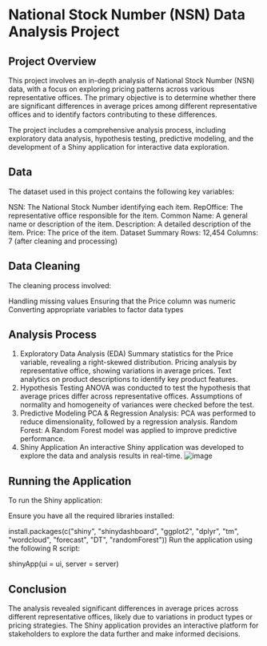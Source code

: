 # National Stock Number (NSN) Data Analysis Project
## Project Overview
This project involves an in-depth analysis of National Stock Number (NSN) data, with a focus on exploring pricing patterns across various representative offices. The primary objective is to determine whether there are significant differences in average prices among different representative offices and to identify factors contributing to these differences.

The project includes a comprehensive analysis process, including exploratory data analysis, hypothesis testing, predictive modeling, and the development of a Shiny application for interactive data exploration.

## Data
The dataset used in this project contains the following key variables:

NSN: The National Stock Number identifying each item.
RepOffice: The representative office responsible for the item.
Common Name: A general name or description of the item.
Description: A detailed description of the item.
Price: The price of the item.
Dataset Summary
Rows: 12,454
Columns: 7 (after cleaning and processing)

## Data Cleaning
The cleaning process involved:

Handling missing values
Ensuring that the Price column was numeric
Converting appropriate variables to factor data types

## Analysis Process
1. Exploratory Data Analysis (EDA)
Summary statistics for the Price variable, revealing a right-skewed distribution.
Pricing analysis by representative office, showing variations in average prices.
Text analytics on product descriptions to identify key product features.
2. Hypothesis Testing
ANOVA was conducted to test the hypothesis that average prices differ across representative offices.
Assumptions of normality and homogeneity of variances were checked before the test.
3. Predictive Modeling
PCA & Regression Analysis: PCA was performed to reduce dimensionality, followed by a regression analysis.
Random Forest: A Random Forest model was applied to improve predictive performance.
4. Shiny Application
An interactive Shiny application was developed to explore the data and analysis results in real-time.
![image](https://github.com/user-attachments/assets/0abe3902-0099-4a2a-bfec-288f5d325306)

## Running the Application
To run the Shiny application:

Ensure you have all the required libraries installed:

install.packages(c("shiny", "shinydashboard", "ggplot2", "dplyr", "tm", "wordcloud", "forecast", "DT", "randomForest"))
Run the application using the following R script:

shinyApp(ui = ui, server = server)

## Conclusion
The analysis revealed significant differences in average prices across different representative offices, likely due to variations in product types or pricing strategies. The Shiny application provides an interactive platform for stakeholders to explore the data further and make informed decisions.
